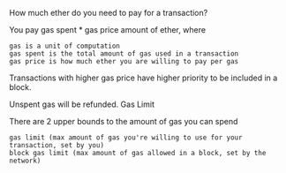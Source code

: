 How much ether do you need to pay for a transaction?

You pay gas spent * gas price amount of ether, where

    gas is a unit of computation
    gas spent is the total amount of gas used in a transaction
    gas price is how much ether you are willing to pay per gas

Transactions with higher gas price have higher priority to be included in a block.

Unspent gas will be refunded.
Gas Limit

There are 2 upper bounds to the amount of gas you can spend

    gas limit (max amount of gas you're willing to use for your transaction, set by you)
    block gas limit (max amount of gas allowed in a block, set by the network)
